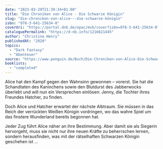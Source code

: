```yaml
---
date: "2023-03-29T21:39:34+01:00"
title: "Die Chroniken von Alice - Die Schwarze Königin"
slug: "die-chroniken-von-alice---die-schwarze-königin"
isbn: "978-3-641-25634-0"
coverUri: "https://portal.dnb.de/opac/mvb/cover?isbn=978-3-641-25634-0"
cataloguePermalink: "https://d-nb.info/1216821445"
author: "Christina Henry"
publishedAt: "2020"
topics:
  - "Dark Fantasy"
  - "Abenteuer"
source: "https://www.penguin.de/Buch/Die-Chroniken-von-Alice-Die-Schwarze-Koenigin/Christina-Henry/Penhaligon/e567147.rhd"
booklists:
  - "completed"
---
```

Alice hat den Kampf gegen den Wahnsinn gewonnen – vorerst. Sie hat die 
Schandtaten des Kaninchens sowie den Blutdurst des Jabberwocks überlebt und will 
nun ein Versprechen einlösen: Jenny, die Tochter ihres Freundes Hatcher, zu 
finden.

Doch Alice und Hatcher erwartet der nächste Albtraum. Sie müssen in das Reich 
der verrückten Weißen Königin vordringen, wo das wahre Spiel um das finstere 
Wunderland bereits begonnen hat.

Jeder Zug führt Alice näher an ihre Bestimmung. Aber damit sie als Siegerin 
hervorgeht, muss sie nicht nur ihre neuen Kräfte zu beherrschen lernen, sondern 
herausfinden, was mit der rätselhaften Schwarzen Königin geschehen ist ...